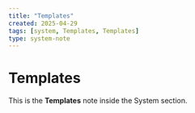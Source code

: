 ```yaml
---
title: "Templates"
created: 2025-04-29
tags: [system, Templates, Templates]
type: system-note
---
```


# Templates

This is the **Templates** note inside the System section.
